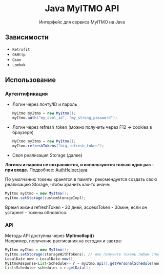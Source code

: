 <h1 align = "center">Java MyITMO API</h1>
<p align = "center">Интерфейс для сервиса MyITMO на Java</p>

## Зависимости
- `Retrofit`
- `OkHttp`
- `Gson`
- `Lombok`

## Использование

### Аутентификация
* Логин через почту/ID и пароль
  ```java
  MyItmo myItmo = new MyItmo();
  myItmo.auth("my_cool_id", "my_strong_password");
  ```
* Логин через refresh_token (можно получить через F12 -> cookies в браузере)
  ```java
  MyItmo myItmo = new MyItmo();
  myItmo.refreshTokens("big_refresh_token");
  ```
* Своя реализация Storage (далее)

**Логины и пароли не сохраняются, и используются только один раз - при входе.** Подробнее: [AuthHelper.java](/src/main/java/api/myitmo/utils/AuthHelper.java)

По умолчанию токены хранятся в памяти, рекомендуется создать свою реализацию Storage, чтобы хранить как-то иначе:
```java
MyItmo myItmo = new MyItmo();
myItmo.setStorage(customStorageImpl);
```
Время жизни refreshToken - 30 дней, accessToken - 30мин; если он устареет - токены обновятся.

### API
Методы API доступны через **MyItmo#api()** <br>
Например, получение расписания на сегодня и завтра:
```java
MyItmo myItmo = new MyItmo();
myItmo.setStorage(storageWithTokens); // или получите токены любым способом выше
LocalDate now = LocalDate.now();
MyItmoResponse<List<Schedule>> r = myItmo.api().getPersonalSchedule(now, now.plusDays(1)).execute().body();
List<Schedule> schedules = r.getData();
```
